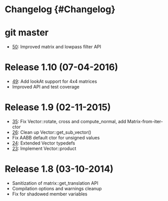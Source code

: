 # Changelog {#Changelog}

# git master

* [50](https://github.com/Eyescale/vmmlib/pull/50):
  Improved matrix and lowpass filter API

# Release 1.10 (07-04-2016)

* [49](https://github.com/Eyescale/vmmlib/pull/49):
  Add lookAt support for 4x4 matrices
* Improved API and test coverage

# Release 1.9 (02-11-2015)

* [35](https://github.com/Eyescale/vmmlib/pull/35):
  Fix Vector::rotate, cross and compute_normal, add Matrix-from-iter-ctor
* [26](https://github.com/Eyescale/vmmlib/pull/26):
  Clean up Vector::get_sub_vector()
* Fix AABB default ctor for unsigned values
* [24](https://github.com/Eyescale/vmmlib/pull/24):
  Extended Vector typedefs
* [23](https://github.com/Eyescale/vmmlib/pull/23):
  Implement Vector::product

# Release 1.8 (03-10-2014)

* Sanitization of matrix::get_translation API
* Compilation options and warnings cleanup
* Fix for shadowed member variables
